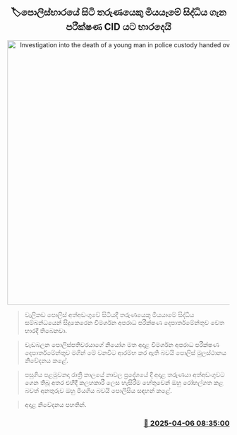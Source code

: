 <p align='center'><b><h2 align='center' title='Investigation into the death of a young man in police custody handed over to the CID'>🏷පොලිස්භාරයේ සිටි තරුණයෙකු මියයෑමේ සිද්ධිය ගැන පරීක්ෂණ CID යට භාරදෙයි
</h2></b></p>
<p align='center'><img src='https://helakuru.sgp1.cdn.digitaloceanspaces.com/esana/images/lib/cid[1].jpg' width='600' alt='Investigation into the death of a young man in police custody handed over to the CID'></p>

> වැලිකඩ පොලිස් අත්අඩංගුවේ සිටියදී තරුණයෙකු මියයාමේ සිද්ධිය සම්බන්ධයෙන් සිදුකෙරෙන විමර්ශන අපරාධ පරීක්ෂණ දෙපාර්තමේන්තුව වෙත භාරදී තිබෙනවා.

> වැඩබලන පොලිස්පතිවරයාගේ නියෝග මත අදාළ විමර්ශන අපරාධ පරීක්ෂණ දෙපාර්තමේන්තුව මගින් මේ වනවිට ආරම්භ කර ඇති බවයි පොලිස් මුලස්ථානය නිවේදනය කළේ.

> පසුගිය පළමුවනදා රාත්‍රී කාලයේ නාවල ප්‍රදේශයේ දී අදාළ තරුණයා අත්අඩංගුවට ගෙන තිබූ අතර එහිදී කලහකාරී ලෙස හැසිරීම හේතුවෙන් ඔහු රෝහල්ගත කළ බවත් අනතුරුව ඔහු මියගිය බවයි පොලීසිය සඳහන් කළේ.

> අදාළ නිවේදනය පහතින්. 



<h3 align='right'><a href='https://www.helakuru.lk/esana/p/108995/'>📅 2025-04-06 08:35:00</a></h3>
